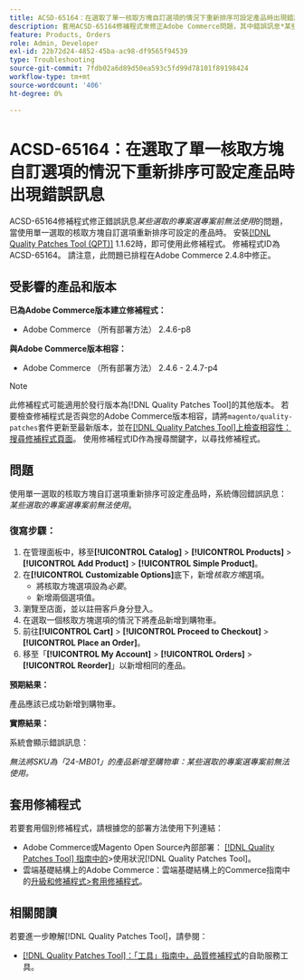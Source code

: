 ```yaml
---
title: ACSD-65164：在選取了單一核取方塊自訂選項的情況下重新排序可設定產品時出現錯誤訊息
description: 套用ACSD-65164修補程式來修正Adobe Commerce問題，其中錯誤訊息*某些選取的專案選專案前無法使用*當使用單一選取的核取方塊自訂選項重新排序可設定產品時發生。
feature: Products, Orders
role: Admin, Developer
exl-id: 22b72d24-4852-45ba-ac98-df9565f94539
type: Troubleshooting
source-git-commit: 7fdb02a6d89d50ea593c5fd99d78101f89198424
workflow-type: tm+mt
source-wordcount: '406'
ht-degree: 0%

---
```


# ACSD-65164：在選取了單一核取方塊自訂選項的情況下重新排序可設定產品時出現錯誤訊息

ACSD-65164修補程式修正錯誤訊息&#x200B;*某些選取的專案選專案前無法使用*&#x200B;的問題，當使用單一選取的核取方塊自訂選項重新排序可設定的產品時。 安裝[[!DNL Quality Patches Tool (QPT)]](/help/tools/quality-patches-tool/quality-patches-tool-to-self-serve-quality-patches.md) 1.1.62時，即可使用此修補程式。 修補程式ID為ACSD-65164。 請注意，此問題已排程在Adobe Commerce 2.4.8中修正。

## 受影響的產品和版本

**已為Adobe Commerce版本建立修補程式：**

* Adobe Commerce （所有部署方法） 2.4.6-p8

**與Adobe Commerce版本相容：**

* Adobe Commerce （所有部署方法） 2.4.6 - 2.4.7-p4

>[!NOTE]
>
>此修補程式可能適用於發行版本為[!DNL Quality Patches Tool]的其他版本。 若要檢查修補程式是否與您的Adobe Commerce版本相容，請將`magento/quality-patches`套件更新至最新版本，並在[[!DNL Quality Patches Tool]上檢查相容性：搜尋修補程式頁面](https://experienceleague.adobe.com/tools/commerce-quality-patches/index.html?lang=zh-Hant)。 使用修補程式ID作為搜尋關鍵字，以尋找修補程式。

## 問題

使用單一選取的核取方塊自訂選項重新排序可設定產品時，系統傳回錯誤訊息： *某些選取的專案選專案前無法使用*。

### 復寫步驟：

1. 在管理面板中，移至&#x200B;**[!UICONTROL Catalog]** > **[!UICONTROL Products]** > **[!UICONTROL Add Product]** > **[!UICONTROL Simple Product]**。
1. 在&#x200B;**[!UICONTROL Customizable Options]**&#x200B;底下，新增&#x200B;*核取方塊*&#x200B;選項。
   * 將核取方塊選項設為&#x200B;*必要*。
   * 新增兩個選項值。
1. 瀏覽至店面，並以註冊客戶身分登入。
1. 在選取一個核取方塊選項的情況下將產品新增到購物車。
1. 前往&#x200B;**[!UICONTROL Cart]** > **[!UICONTROL Proceed to Checkout]** > **[!UICONTROL Place an Order]**。
1. 移至「**[!UICONTROL My Account]** > **[!UICONTROL Orders]** > **[!UICONTROL Reorder]**」以新增相同的產品。

**預期結果：**

產品應該已成功新增到購物車。

**實際結果：**

系統會顯示錯誤訊息：

*無法將SKU為「24-MB01」的產品新增至購物車：某些選取的專案選專案前無法使用。*

## 套用修補程式

若要套用個別修補程式，請根據您的部署方法使用下列連結：

* Adobe Commerce或Magento Open Source內部部署： [[!DNL Quality Patches Tool] 指南中的](/help/tools/quality-patches-tool/usage.md)>使用狀況[!DNL Quality Patches Tool]。
* 雲端基礎結構上的Adobe Commerce：雲端基礎結構上的Commerce指南中的[升級和修補程式>套用修補程式](https://experienceleague.adobe.com/docs/commerce-cloud-service/user-guide/develop/upgrade/apply-patches.html?lang=zh-Hant)。

## 相關閱讀

若要進一步瞭解[!DNL Quality Patches Tool]，請參閱：

* [[!DNL Quality Patches Tool]：「工具」指南中，品質修補程式](/help/tools/quality-patches-tool/quality-patches-tool-to-self-serve-quality-patches.md)的自助服務工具。
